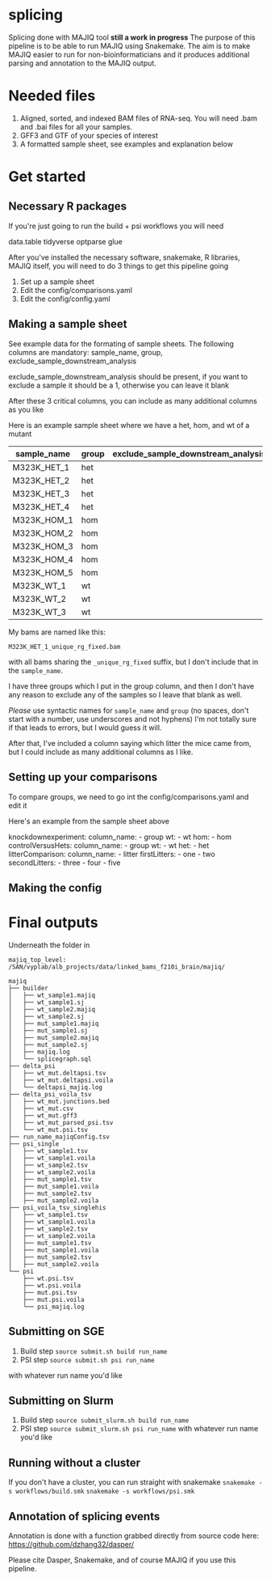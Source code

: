 # splicing
Splicing done with MAJIQ tool **still a work in progress**
The purpose of this pipeline is to be able to run MAJIQ using Snakemake. The aim is to make MAJIQ easier to run for non-bioinformaticians and it produces additional parsing and annotation to the MAJIQ output.

# Needed files
1. Aligned, sorted, and indexed BAM files of RNA-seq. You will need .bam and .bai files for all your samples.
2. GFF3 and GTF of your species of interest
3. A formatted sample sheet, see examples and explanation below
# Get started
## Necessary R packages
If you're just going to run the build + psi workflows you will need

data.table
tidyverse
optparse
glue

After you've installed the necessary software, snakemake, R libraries, MAJIQ itself, you will need to do 3 things to get this pipeline going

1. Set up a sample sheet
2. Edit the config/comparisons.yaml
3. Edit the config/config.yaml

## Making a sample sheet

See example data for the formating of sample sheets.
The following columns are mandatory:
sample_name,
group,
exclude_sample_downstream_analysis

exclude_sample_downstream_analysis should be present, if you want to exclude a sample it should be a 1, otherwise you can leave it blank

After these 3 critical columns, you can include as many additional columns as you like

Here is an example sample sheet where we have a het, hom, and wt of a mutant

| sample_name | group | exclude_sample_downstream_analysis | litter |
|-------------|-------|------------------------------------|--------|
| M323K_HET_1 | het   |                                    | one    |
| M323K_HET_2 | het   |                                    | two    |
| M323K_HET_3 | het   |                                    | three  |
| M323K_HET_4 | het   |                                    | four   |
| M323K_HOM_1 | hom   |                                    | one    |
| M323K_HOM_2 | hom   |                                    | two    |
| M323K_HOM_3 | hom   |                                    | three  |
| M323K_HOM_4 | hom   |                                    | four   |
| M323K_HOM_5 | hom   |                                    | five   |
| M323K_WT_1  | wt    |                                    | one    |
| M323K_WT_2  | wt    |                                    | two    |
| M323K_WT_3  | wt    |                                    | three  |

My bams are named like this:

`M323K_HET_1_unique_rg_fixed.bam`

with all bams sharing the `_unique_rg_fixed` suffix, but I don't include that in the `sample_name`.

I have three groups which I put in the group column, and then I don't have any reason to exclude any of the samples so I leave that blank as well.

*Please* use syntactic names for `sample_name` and `group` (no spaces, don't start with a number, use underscores and not hyphens) I'm not totally sure if that leads to errors, but I would guess it will.

After that, I've included a column saying which litter the mice came from, but I could include as many additional columns as I like.

## Setting up your comparisons

To compare groups, we need to go int the config/comparisons.yaml and edit it

Here's an example from the sample sheet above

knockdownexperiment:
  column_name:
    - group
  wt:
    - wt
  hom:
    - hom
controlVersusHets:
  column_name:
    - group
  wt:
    - wt
  het:
    - het
litterComparison:
  column_name:
    - litter
  firstLitters:
    - one
    - two
  secondLitters:
    - three
    - four
    - five

## Making the config

# Final outputs
Underneath the folder in

`majiq_top_level: /SAN/vyplab/alb_projects/data/linked_bams_f210i_brain/majiq/`
```
majiq
├── builder
│   ├── wt_sample1.majiq
│   ├── wt_sample1.sj
│   ├── wt_sample2.majiq
│   ├── wt_sample2.sj
│   ├── mut_sample1.majiq
│   ├── mut_sample1.sj
│   ├── mut_sample2.majiq
│   ├── mut_sample2.sj
│   ├── majiq.log
│   └── splicegraph.sql
├── delta_psi
│   ├── wt_mut.deltapsi.tsv
│   ├── wt_mut.deltapsi.voila
│   └── deltapsi_majiq.log
├── delta_psi_voila_tsv
│   ├── wt_mut.junctions.bed
│   ├── wt_mut.csv
│   ├── wt_mut.gff3
│   ├── wt_mut_parsed_psi.tsv
│   └── wt_mut.psi.tsv
├── run_name_majiqConfig.tsv
├── psi_single
│   ├── wt_sample1.tsv
│   ├── wt_sample1.voila
│   ├── wt_sample2.tsv
│   ├── wt_sample2.voila
│   ├── mut_sample1.tsv
│   ├── mut_sample1.voila
│   ├── mut_sample2.tsv
│   ├── mut_sample2.voila
├── psi_voila_tsv_singlehis
│   ├── wt_sample1.tsv
│   ├── wt_sample1.voila
│   ├── wt_sample2.tsv
│   ├── wt_sample2.voila
│   ├── mut_sample1.tsv
│   ├── mut_sample1.voila
│   ├── mut_sample2.tsv
│   ├── mut_sample2.voila
└── psi
    ├── wt.psi.tsv
    ├── wt.psi.voila
    ├── mut.psi.tsv
    ├── mut.psi.voila
    └── psi_majiq.log
```
## Submitting on SGE

1. Build step
`source submit.sh build run_name`
2. PSI step
`source submit.sh psi run_name`

with whatever run name you'd like

## Submitting on Slurm

1. Build step
`source submit_slurm.sh build run_name`
2. PSI step
`source submit_slurm.sh psi run_name`
with whatever run name you'd like
## Running without a cluster

If you don't have a cluster, you can run straight with snakemake
`snakemake -s workflows/build.smk`
`snakemake -s workflows/psi.smk`




## Annotation of splicing events
Annotation is done with a function grabbed directly from source code here:
https://github.com/dzhang32/dasper/

Please cite Dasper, Snakemake, and of course MAJIQ if you use this pipeline.
